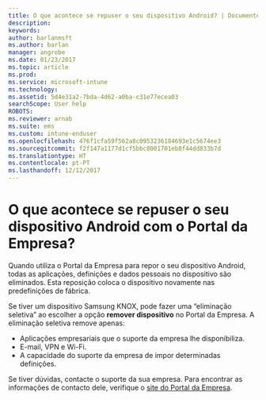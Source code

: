 ```yaml
---
title: O que acontece se repuser o seu dispositivo Android? | Documentos da Microsoft
description: 
keywords: 
author: barlanmsft
ms.author: barlan
manager: angrobe
ms.date: 01/23/2017
ms.topic: article
ms.prod: 
ms.service: microsoft-intune
ms.technology: 
ms.assetid: 5d4e31a2-7bda-4d62-a0ba-c31e77ecea03
searchScope: User help
ROBOTS: 
ms.reviewer: arnab
ms.suite: ems
ms.custom: intune-enduser
ms.openlocfilehash: 476f1cfa59f562a8c0953236184693e1c5674ee3
ms.sourcegitcommit: f2f147a1177d1cf5bbc8001701eb8f44dd833b7d
ms.translationtype: HT
ms.contentlocale: pt-PT
ms.lasthandoff: 12/12/2017
---
```

# <a name="what-happens-if-you-reset-your-android-device-using-the-company-portal"></a>O que acontece se repuser o seu dispositivo Android com o Portal da Empresa?

Quando utiliza o Portal da Empresa para repor o seu dispositivo Android, todas as aplicações, definições e dados pessoais no dispositivo são eliminados. Esta reposição coloca o dispositivo novamente nas predefinições de fábrica.

Se tiver um dispositivo Samsung KNOX, pode fazer uma “eliminação seletiva” ao escolher a opção **remover dispositivo** no Portal da Empresa. A eliminação seletiva remove apenas:

- Aplicações empresariais que o suporte da empresa lhe disponibiliza.
- E-mail, VPN e Wi-Fi.
- A capacidade do suporte da empresa de impor determinadas definições.

Se tiver dúvidas, contacte o suporte da sua empresa. Para encontrar as informações de contacto dele, verifique o [site do Portal da Empresa](https://portal.manage.microsoft.com#HelpDeskDialog).
